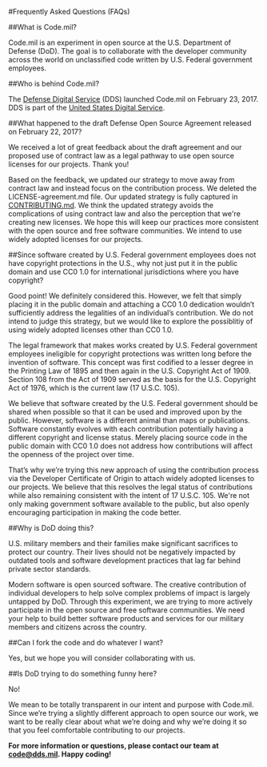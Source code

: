 #Frequently Asked Questions (FAQs)

##What is Code.mil?

Code.mil is an experiment in open source at the U.S. Department of Defense (DoD). The goal is to collaborate with the developer community across the world on unclassified code written by U.S. Federal government employees. 

##Who is behind Code.mil?

The [Defense Digital Service](https://dds.mil) (DDS) launched Code.mil on February 23, 2017. DDS is part of the [United States Digital Service](https://usds.gov).

##What happened to the draft Defense Open Source Agreement released on February 22, 2017?

We received a lot of great feedback about the draft agreement and our proposed use of contract law as a legal pathway to use open source licenses for our projects. Thank you! 

Based on the feedback, we updated our strategy to move away from contract law and instead focus on the contribution process. We deleted the LICENSE-agreement.md file. Our updated strategy is fully captured in [CONTRIBUTING.md](/Proposal/CONTRIBUTING.md). We think the updated strategy avoids the complications of using contract law and also the perception that we're creating new licenses. We hope this will keep our practices more consistent with the open source and free software communities. We intend to use widely adopted licenses for our projects.

##Since software created by U.S. Federal government employees does not have copyright protections in the U.S., why not just put it in the public domain and use CC0 1.0 for international jurisdictions where you have copyright?

Good point! We definitely considered this. However, we felt that simply placing it in the public domain and attaching a CC0 1.0 dedication wouldn’t sufficiently address the legalities of an individual’s contribution. We do not intend to judge this strategy, but we would like to explore the possiblitiy of using widely adopted licenses other than CC0 1.0.

The legal framework that makes works created by U.S. Federal government employees ineligible for copyright protections was written long before the invention of software. This concept was first codified to a lesser degree in the Printing Law of 1895 and then again in the U.S. Copyright Act of 1909. Section 108 from the Act of 1909 served as the basis for the U.S. Copyright Act of 1976, which is the current law (17 U.S.C. 105). 

We believe that software created by the U.S. Federal government should be shared when possible so that it can be used and improved upon by the public. However, software is a different animal than maps or publications. Software constantly evolves with each contribution potentially having a different copyright and license status. Merely placing source code in the public domain with CC0 1.0 does not address how contributions will affect the openness of the project over time.

That’s why we’re trying this new approach of using the contribution process via the Developer Certificate of Origin to attach widely adopted licenses to our projects. We believe that this resolves the legal status of contributions while also remaining consistent with the intent of 17 U.S.C. 105. We're not only making government software available to the public, but also openly encouraging participation in making the code better.

##Why is DoD doing this?

U.S. military members and their families make significant sacrifices to protect our country. Their lives should not be negatively impacted by outdated tools and software development practices that lag far behind private sector standards.

Modern software is open sourced software. The creative contribution of individual developers to help solve complex problems of impact is largely untapped by DoD. Through this experiment, we are trying to more actively participate in the open source and free software communities. We need your help to build better software products and services for our military members and citizens across the country.

##Can I fork the code and do whatever I want?

Yes, but we hope you will consider collaborating with us.

##Is DoD trying to do something funny here?

No!

We mean to be totally transparent in our intent and purpose with Code.mil. Since we’re trying a slightly different approach to open source our work, we want to be really clear about what we’re doing and why we’re doing it so that you feel comfortable contributing to our projects.


**For more information or questions, please contact our team at code@dds.mil. Happy coding!**
